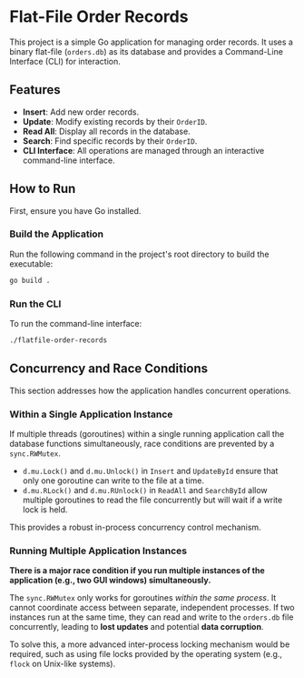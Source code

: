 # Flat-File Order Records

This project is a simple Go application for managing order records. It uses a binary flat-file (`orders.db`) as its database and provides a Command-Line Interface (CLI) for interaction.

## Features

*   **Insert**: Add new order records.
*   **Update**: Modify existing records by their `OrderID`.
*   **Read All**: Display all records in the database.
*   **Search**: Find specific records by their `OrderID`.
*   **CLI Interface**: All operations are managed through an interactive command-line interface.

## How to Run

First, ensure you have Go installed.

### Build the Application

Run the following command in the project's root directory to build the executable:

```bash
go build .
```

### Run the CLI

To run the command-line interface:

```bash
./flatfile-order-records
```

## Concurrency and Race Conditions

This section addresses how the application handles concurrent operations.

### Within a Single Application Instance

If multiple threads (goroutines) within a single running application call the database functions simultaneously, race conditions are prevented by a `sync.RWMutex`.

*   `d.mu.Lock()` and `d.mu.Unlock()` in `Insert` and `UpdateById` ensure that only one goroutine can write to the file at a time.
*   `d.mu.RLock()` and `d.mu.RUnlock()` in `ReadAll` and `SearchById` allow multiple goroutines to read the file concurrently but will wait if a write lock is held.

This provides a robust in-process concurrency control mechanism.

### Running Multiple Application Instances

**There is a major race condition if you run multiple instances of the application (e.g., two GUI windows) simultaneously.**

The `sync.RWMutex` only works for goroutines *within the same process*. It cannot coordinate access between separate, independent processes. If two instances run at the same time, they can read and write to the `orders.db` file concurrently, leading to **lost updates** and potential **data corruption**.

To solve this, a more advanced inter-process locking mechanism would be required, such as using file locks provided by the operating system (e.g., `flock` on Unix-like systems).